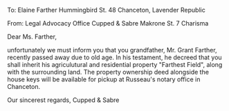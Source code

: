 To:
Elaine Farther
Hummingbird St. 48
Chanceton, Lavender Republic

From:
Legal Advocacy Office
Cupped & Sabre
Makrone St. 7
Charisma


Dear Ms. Farther,

unfortunately we must inform you that you grandfather, Mr. Grant Farther, recently passed away due to old age. In his testament, he decreed that you shall inherit his agriculutural and residential property "Farthest Field", along with the surrounding land.
The property ownership deed alongside the house keys will be available for pickup at Russeau's notary office in Chanceton.

Our sincerest regards,
Cupped & Sabre